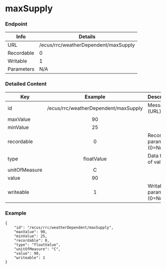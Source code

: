 # maxSupply



### Endpoint

| Info  | Details |
| ------------- | ------------- |
| URL   | /ecus/rrc/weatherDependent/maxSupply   |
| Recordable   | 0   |
| Writable   | 1   |
| Parameters  | N/A  |

### Detailed Content

|  Key  | Example | Description |
| ------------- | :------: | ------------------------------ |
|  id | /ecus/rrc/weatherDependent/maxSupply | Message ID (URL) |
|  maxValue | 90 |  |
|  minValue | 25 |  |
|  recordable | 0 | Recordable parameter (0=No) |
|  type | floatValue | Data type of value |
|  unitOfMeasure | C |  |
|  value | 90 |  |
|  writeable | 1 | Writable parameter (0=No) |

### Example
```
{
    "id": "/ecus/rrc/weatherDependent/maxSupply",
    "maxValue": 90,
    "minValue": 25,
    "recordable": 0,
    "type": "floatValue",
    "unitOfMeasure": "C",
    "value": 90,
    "writeable": 1
}
```
